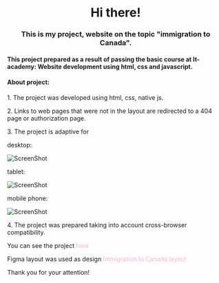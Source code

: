 <h1 align="center">Hi there!</h1> 
<h3 align="center"> This is my project, website on the topic "immigration to Canada".</h3>
<h4>This project prepared as a result of passing the basic course at It-academy: Website development using html, css and javascript.</h4>

<h4> About project: </h4>
<p>1. The project was developed using html, css, native js.</p>
<p>2. Links to web pages that were not in the layout are redirected to a 404 page or authorization page.</p>
<p>3. The project is adaptive for 

desktop:

![ScreenShot](https://raw.github.com/ysnitko/emigration_to_canada/main/images/screen_1.png)

tablet:

![ScreenShot](https://raw.github.com/ysnitko/emigration_to_canada/main/images/screen_tablets.png)

mobile phone:

![ScreenShot](https://raw.github.com/ysnitko/emigration_to_canada/main/images/phone1.png)

</p>

<p>4. The project was prepared taking into account cross-browser compatibility.</p>

You can see the project <a style="color: #ffb6c1; text-decoration:none;" href="https://ysnitko.github.io/emigration_to_canada/" target="_blank">here</a> 

Figma layout was used as design <a style="color: #ffb6c1; text-decoration:none;" href="https://www.figma.com/file/zsXaQbOe0Ke11c62k6yS1y/IMIGRANT-AGENSTVA-Figma-Design?t=jXT5M8zzsayboAxf-6" target="_blank"> Immigration to Canada layout</a>

<span> Thank you for your attention! </span>